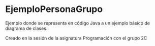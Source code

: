 EjemploPersonaGrupo
===================

Ejemplo donde se representa en código Java a un ejemplo básico de diagrama de clases.

Creado en la sesión de la asignatura Programación con el grupo 2C
